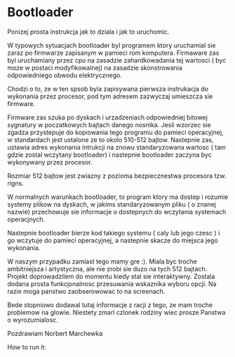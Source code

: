 # Bootloader

Ponizej prosta instrukcja jak to dziala i jak to uruchomic.

W typowych sytuacjach bootloader byl programem ktory uruchamial sie zaraz po firmwarze zapisanym w pamieci rom komputera.
Firmaware zas byl uruchamiany przez cpu na zasadzie zahardkowadania tej wartosci ( byc moze w postaci modyfikowalnej) na zasadzie skonstrowania odpowiedniego obwodu elektrycznego.

Chodzi o to, ze w ten spsob byla zapisywana pierwsza instrukacja do wykonania przez procesor, pod tym adresem zazwyczaj umieszcza sie firmware. 

Firmware zas szuka po dyskach i urzadzeniach odpowiedniej bitowej sygnatury w poczatkowych bajtach danego nosnika.
Jesli wzorzec sie zgadza przystepuje do kopiowania tego programu do pamieci operacyjnej, w standardach jest ustalone ze to okolo 510-512 bajtow. Nastepnie zas, ustawia adres wykonania intrukcji na znowu standaryzowana wartosc ( tam gdzie zostal wczytany bootloader) i nastepnie bootloader zaczyna byc wykonywany przez procesor.

Rozmiar 512 bajtow jest zwiazny z pozioma bezpiecznestwa procesora tzw. rigns.

W normalnych warunkach bootloader, to program ktory ma dostep i rozumie systemy plikow na dyskach, w jakims standaryzowanym pliku ( o znanej nazwie) przechowuje sie informacje o dostepnych do wczytania systemach operacjnych. 

Nastepnie bootloader bierze kod takiego systemu ( caly lub jego czesc ) i go wczytuje do pamieci operacyjnej, a nastepnie skacze do miejsca jego wykonania. 

W naszym przypadku zamiast tego mamy gre :). Miala byc troche ambitniejsza i artystyczna, ale nie zrobi sie duzo na tych 512 bajtach. Projekt doprowadzilem do momentu kiedy stal sie interaktywny. Zostala dodana prosta funkcjonalnosc przesuwania wskaznika wyboru opcji. Na razie moga panstwo zaobserowowac to na screenach.

Bede stopniowo dodawal tutaj informacje z racji z tego, ze mam troche problemow na glowie. Niestety zmarl czlonek rodziny wiec prosze Panstwa o wyrozumialosc.


Pozdrawiam
Norbert Marchewka




How to run it:

